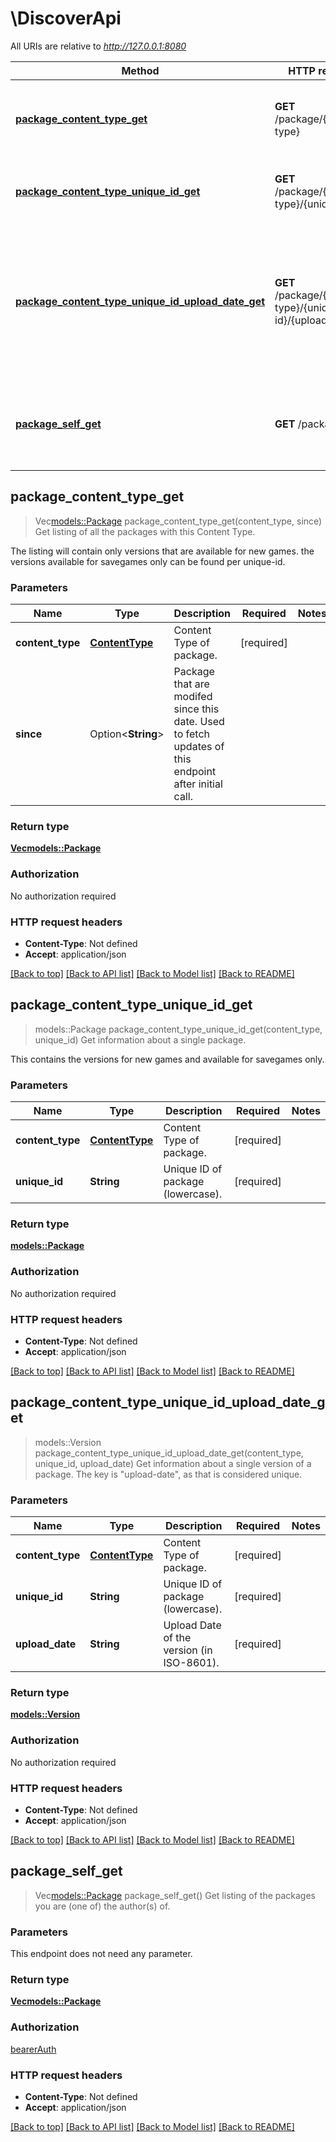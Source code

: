 # \DiscoverApi

All URIs are relative to *http://127.0.0.1:8080*

Method | HTTP request | Description
------------- | ------------- | -------------
[**package_content_type_get**](DiscoverApi.md#package_content_type_get) | **GET** /package/{content-type} | Get listing of all the packages with this Content Type.
[**package_content_type_unique_id_get**](DiscoverApi.md#package_content_type_unique_id_get) | **GET** /package/{content-type}/{unique-id} | Get information about a single package.
[**package_content_type_unique_id_upload_date_get**](DiscoverApi.md#package_content_type_unique_id_upload_date_get) | **GET** /package/{content-type}/{unique-id}/{upload-date} | Get information about a single version of a package. The key is \"upload-date\", as that is considered unique.
[**package_self_get**](DiscoverApi.md#package_self_get) | **GET** /package/self | Get listing of the packages you are (one of) the author(s) of.



## package_content_type_get

> Vec<models::Package> package_content_type_get(content_type, since)
Get listing of all the packages with this Content Type.

The listing will contain only versions that are available for new games. the versions available for savegames only can be found per unique-id. 

### Parameters


Name | Type | Description  | Required | Notes
------------- | ------------- | ------------- | ------------- | -------------
**content_type** | [**ContentType**](.md) | Content Type of package. | [required] |
**since** | Option<**String**> | Package that are modifed since this date. Used to fetch updates of this endpoint after initial call. |  |

### Return type

[**Vec<models::Package>**](Package.md)

### Authorization

No authorization required

### HTTP request headers

- **Content-Type**: Not defined
- **Accept**: application/json

[[Back to top]](#) [[Back to API list]](../README.md#documentation-for-api-endpoints) [[Back to Model list]](../README.md#documentation-for-models) [[Back to README]](../README.md)


## package_content_type_unique_id_get

> models::Package package_content_type_unique_id_get(content_type, unique_id)
Get information about a single package.

This contains the versions for new games and available for savegames only. 

### Parameters


Name | Type | Description  | Required | Notes
------------- | ------------- | ------------- | ------------- | -------------
**content_type** | [**ContentType**](.md) | Content Type of package. | [required] |
**unique_id** | **String** | Unique ID of package (lowercase). | [required] |

### Return type

[**models::Package**](Package.md)

### Authorization

No authorization required

### HTTP request headers

- **Content-Type**: Not defined
- **Accept**: application/json

[[Back to top]](#) [[Back to API list]](../README.md#documentation-for-api-endpoints) [[Back to Model list]](../README.md#documentation-for-models) [[Back to README]](../README.md)


## package_content_type_unique_id_upload_date_get

> models::Version package_content_type_unique_id_upload_date_get(content_type, unique_id, upload_date)
Get information about a single version of a package. The key is \"upload-date\", as that is considered unique.

### Parameters


Name | Type | Description  | Required | Notes
------------- | ------------- | ------------- | ------------- | -------------
**content_type** | [**ContentType**](.md) | Content Type of package. | [required] |
**unique_id** | **String** | Unique ID of package (lowercase). | [required] |
**upload_date** | **String** | Upload Date of the version (in ISO-8601). | [required] |

### Return type

[**models::Version**](Version.md)

### Authorization

No authorization required

### HTTP request headers

- **Content-Type**: Not defined
- **Accept**: application/json

[[Back to top]](#) [[Back to API list]](../README.md#documentation-for-api-endpoints) [[Back to Model list]](../README.md#documentation-for-models) [[Back to README]](../README.md)


## package_self_get

> Vec<models::Package> package_self_get()
Get listing of the packages you are (one of) the author(s) of.

### Parameters

This endpoint does not need any parameter.

### Return type

[**Vec<models::Package>**](Package.md)

### Authorization

[bearerAuth](../README.md#bearerAuth)

### HTTP request headers

- **Content-Type**: Not defined
- **Accept**: application/json

[[Back to top]](#) [[Back to API list]](../README.md#documentation-for-api-endpoints) [[Back to Model list]](../README.md#documentation-for-models) [[Back to README]](../README.md)

